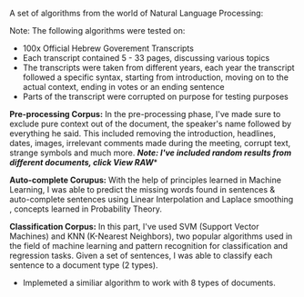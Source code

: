 A set of algorithms from the world of Natural Language Processing:


Note: The following algorithms were tested on:


- 100x Official Hebrew Goverement Transcripts
- Each transcript contained 5 - 33 pages, discussing various topics
- The transcripts were taken from different years, each year the transcript followed a specific syntax, starting from introduction, moving on to the actual context, ending in votes or an ending sentence
- Parts of the transcript were corrupted on purpose for testing purposes

  
**Pre-processing Corpus:** In the pre-processing phase, I've made sure to exclude pure context out of the document, the speaker's name followed by everything he said.
 This included removing the introduction, headlines, dates, images, irrelevant comments made during the meeting, corrupt text, strange symbols and much more.
 ***Note: I've included random results from different documents, click View RAW****


**Auto-complete Corupus:** With the help of principles learned in Machine Learning, I was able to predict the missing words found in sentences & auto-complete sentences using Linear Interpolation and Laplace smoothing
, concepts learned in Probability Theory.

**Classification Corpus:** In this part, I've used SVM (Support Vector Machines) and KNN (K-Nearest Neighbors), two popular algorithms used in the field of machine learning and pattern recognition for classification and regression tasks.
Given a set of sentences, I was able to classify each sentence to a document type (2 types).

* Implemeted a similiar algorithm to work with 8 types of documents.

